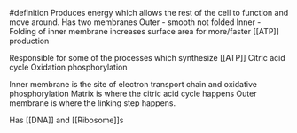 #definition 
Produces energy which allows the rest of the cell to function and move around.
Has two membranes
Outer - smooth not folded
Inner - Folding of inner membrane increases surface area for more/faster [[ATP]] production

Responsible for some of the processes which synthesize [[ATP]]
Citric acid cycle 
Oxidation phosphorylation

Inner membrane is the site of electron transport chain and oxidative phosphorylation
Matrix is where the citric acid cycle happens
Outer membrane is where the linking step happens.

Has [[DNA]] and [[Ribosome]]s